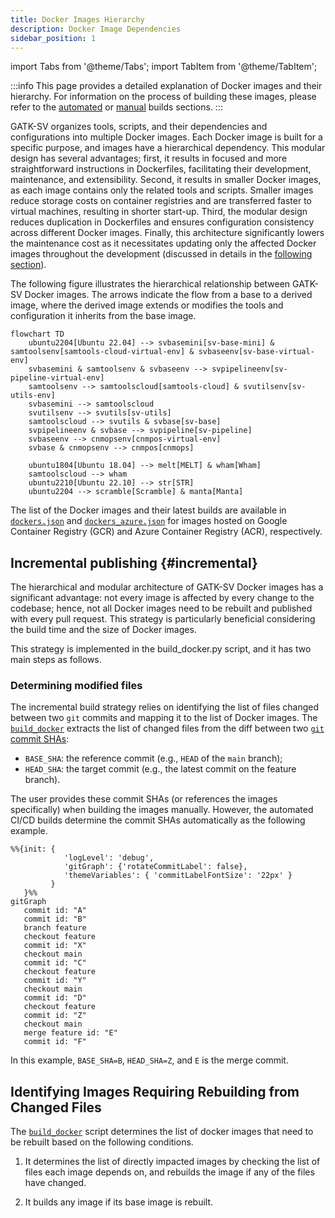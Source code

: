 ```yaml
---
title: Docker Images Hierarchy
description: Docker Image Dependencies
sidebar_position: 1
---
```


import Tabs from '@theme/Tabs';
import TabItem from '@theme/TabItem';

:::info
This page provides a detailed explanation of Docker 
images and their hierarchy. For information on the process 
of building these images, please refer to the 
[automated](/docs/advanced/docker/automated) or 
[manual](/docs/advanced/docker/manual) builds sections.
:::


GATK-SV organizes tools, scripts, and their dependencies and configurations 
into multiple Docker images. Each Docker image is built for a specific purpose, 
and images have a hierarchical dependency. This modular design has several advantages; 
first, it results in focused and more straightforward instructions in Dockerfiles, 
facilitating their development, maintenance, and extensibility. 
Second, it results in smaller Docker images, as each image contains only 
the related tools and scripts. Smaller images reduce storage costs on container 
registries and are transferred faster to virtual machines, resulting in shorter start-up. 
Third, the modular design reduces duplication in Dockerfiles and ensures configuration 
consistency across different Docker images.
Finally, this architecture significantly lowers the maintenance cost as it 
necessitates updating only the affected Docker images throughout the development
(discussed in details in the [following section](#incremental)). 


The following figure illustrates the hierarchical relationship between GATK-SV Docker images. 
The arrows indicate the flow from a base to a derived image, where the derived image 
extends or modifies the tools and configuration it inherits from the base image.


```mermaid
flowchart TD
    ubuntu2204[Ubuntu 22.04] --> svbasemini[sv-base-mini] & samtoolsenv[samtools-cloud-virtual-env] & svbaseenv[sv-base-virtual-env]
    svbasemini & samtoolsenv & svbaseenv --> svpipelineenv[sv-pipeline-virtual-env]
    samtoolsenv --> samtoolscloud[samtools-cloud] & svutilsenv[sv-utils-env]
    svbasemini --> samtoolscloud
    svutilsenv --> svutils[sv-utils]
    samtoolscloud --> svutils & svbase[sv-base]
    svpipelineenv & svbase --> svpipeline[sv-pipeline]
    svbaseenv --> cnmopsenv[cnmpos-virtual-env]
    svbase & cnmopsenv --> cnmpos[cnmops]

    ubuntu1804[Ubuntu 18.04] --> melt[MELT] & wham[Wham]
    samtoolscloud --> wham
    ubuntu2210[Ubuntu 22.10] --> str[STR]
    ubuntu2204 --> scramble[Scramble] & manta[Manta]
```


The list of the Docker images and their latest builds 
are available in [`dockers.json`](https://github.com/broadinstitute/gatk-sv/blob/main/inputs/values/dockers.json)
and [`dockers_azure.json`](https://github.com/broadinstitute/gatk-sv/blob/main/inputs/values/dockers_azure.json)
for images hosted on Google Container Registry (GCR) and Azure Container Registry (ACR), respectively.


## Incremental publishing {#incremental}

The hierarchical and modular architecture of GATK-SV Docker images has a significant advantage: 
not every image is affected by every change to the codebase; 
hence, not all Docker images need to be rebuilt and published with every pull request. 
This strategy is particularly beneficial considering the build time and the size of Docker images. 


This strategy is implemented in the build_docker.py script, and it has two main steps as follows.

### Determining modified files

The incremental build strategy relies on identifying the list of files changed between two 
`git` commits and mapping it to the list of Docker images. The 
[`build_docker`](https://github.com/broadinstitute/gatk-sv/blob/main/scripts/docker/build_docker.py) 
extracts the list of changed files from the diff between two 
[`git` commit SHAs](https://docs.github.com/en/pull-requests/committing-changes-to-your-project/creating-and-editing-commits/about-commits): 

- `BASE_SHA`: the reference commit (e.g., `HEAD` of the `main` branch);
- `HEAD_SHA`: the target commit (e.g., the latest commit on the feature branch).

The user provides these commit SHAs (or references the images specifically)
when building the images manually. 
However, the automated CI/CD builds determine the commit SHAs automatically as the following example.

```mermaid
%%{init: { 
            'logLevel': 'debug',
            'gitGraph': {'rotateCommitLabel': false}, 
            'themeVariables': { 'commitLabelFontSize': '22px' } 
         } 
   }%%
gitGraph
   commit id: "A"
   commit id: "B"
   branch feature
   checkout feature
   commit id: "X"
   checkout main
   commit id: "C"
   checkout feature
   commit id: "Y"
   checkout main
   commit id: "D"
   checkout feature
   commit id: "Z"
   checkout main
   merge feature id: "E"
   commit id: "F"
```

In this example, `BASE_SHA=B`, `HEAD_SHA=Z`, and `E` is the merge commit.


## Identifying Images Requiring Rebuilding from Changed Files

The [`build_docker`](https://github.com/broadinstitute/gatk-sv/blob/main/scripts/docker/build_docker.py) 
script determines the list of docker images 
that need to be rebuilt based on the following conditions. 

1. It determines the list of directly impacted images by checking the 
list of files each image depends on, and rebuilds the image if any of the files have changed.

2. It builds any image if its base image is rebuilt. 
